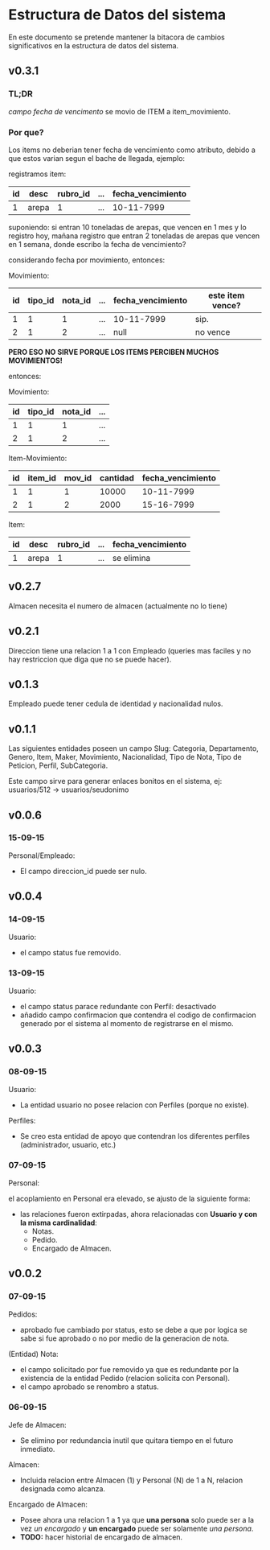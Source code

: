 # Estructura de Datos del sistema

En este documento se pretende mantener la bitacora de cambios significativos en la estructura de datos del sistema.

## v0.3.1

### TL;DR

*campo fecha de vencimento* se movio de ITEM a item_movimiento.

### Por que?

Los items no deberian tener fecha de vencimiento como atributo, debido a que estos varian segun el bache de llegada, ejemplo:

registramos item:

id  | desc  | rubro_id | ... |fecha_vencimiento|
--- | ----- | -------- | --- | --------------- |
 1  | arepa | 1        | ... | 10-11-7999      |

suponiendo: si entran 10 toneladas de arepas, que vencen en 1 mes y lo registro hoy, mañana registro que entran 2 toneladas de arepas que vencen en 1 semana, donde escribo la fecha de vencimiento?

considerando fecha por movimiento, entonces:

Movimiento:

id  | tipo_id | nota_id  | ... |fecha_vencimiento| este item vence? |
--- | ------- | -------- | --- | --------------- | ---------------- |
 1  | 1       | 1        | ... | 10-11-7999      | sip.             |
 2  | 1       | 2        | ... | null            | no vence         |
 
**PERO ESO NO SIRVE PORQUE LOS ITEMS PERCIBEN MUCHOS MOVIMIENTOS!**

entonces:

Movimiento:

id  | tipo_id | nota_id  | ... |
--- | ------- | -------- | --- |
 1  | 1       | 1        | ... |
 2  | 1       | 2        | ... |
 
Item-Movimiento:

id  | item_id | mov_id   | cantidad | fecha_vencimiento |
--- | ------- | -------- | -------- | ----------------- |
 1  | 1       | 1        | 10000    | 10-11-7999        |
 2  | 1       | 2        | 2000     | 15-16-7999        |

Item:

id  | desc  | rubro_id | ... |fecha_vencimiento|
--- | ----- | -------- | --- | --------------- |
 1  | arepa | 1        | ... | se elimina      |
 
## v0.2.7

Almacen necesita el numero de almacen (actualmente no lo tiene)

## v0.2.1

Direccion tiene una relacion 1 a 1 con Empleado (queries mas faciles y no hay restriccion que diga que no se puede hacer).

## v0.1.3

Empleado puede tener cedula de identidad y nacionalidad nulos.

## v0.1.1

Las siguientes entidades poseen un campo Slug: Categoria, Departamento, Genero, Item, Maker, Movimiento, Nacionalidad, Tipo de Nota, Tipo de Peticion, Perfil, SubCategoria.

Este campo sirve para generar enlaces bonitos en el sistema, ej: usuarios/512 -> usuarios/seudonimo

## v0.0.6

### 15-09-15

Personal/Empleado:

- El campo direccion_id puede ser nulo.

## v0.0.4

### 14-09-15

Usuario:

- el campo status fue removido.

### 13-09-15

Usuario:

- el campo status parace redundante con Perfil: desactivado
- añadido campo confirmacion que contendra el codigo de confirmacion generado por el sistema al momento de registrarse en el mismo.

## v0.0.3

### 08-09-15

Usuario:

- La entidad usuario no posee relacion con Perfiles (porque no existe).

Perfiles:

- Se creo esta entidad de apoyo que contendran los diferentes perfiles (administrador, usuario, etc.)

### 07-09-15

Personal:

el acoplamiento en Personal era elevado, se ajusto de la siguiente forma:

- las relaciones fueron extirpadas, ahora relacionadas con __Usuario y con la misma cardinalidad__:
    - Notas.
    - Pedido.
    - Encargado de Almacen.

## v0.0.2

### 07-09-15

Pedidos:

- aprobado fue cambiado por status, esto se debe a que por logica se sabe si fue aprobado o no por medio de la generacion de nota.


(Entidad) Nota:

- el campo solicitado por fue removido ya que es redundante por la existencia de la entidad Pedido (relacion solicita con Personal).
- el campo aprobado se renombro a status.

### 06-09-15

Jefe de Almacen:

- Se elimino por redundancia inutil que quitara tiempo en el futuro inmediato.

Almacen:

- Incluida relacion entre Almacen (1) y Personal (N) de 1 a N, relacion designada como alcanza.

Encargado de Almacen:

- Posee ahora una relacion 1 a 1 ya que __una persona__ solo puede ser a la vez _un encargado_ y __un encargado__ puede ser solamente _una persona_.
- __TODO:__ hacer historial de encargado de almacen.
